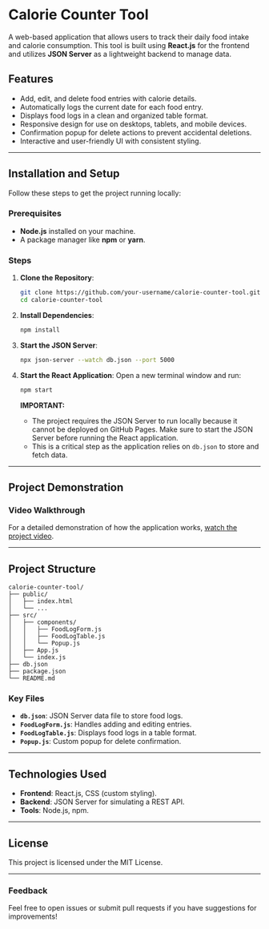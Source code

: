 # Calorie Counter Tool

A web-based application that allows users to track their daily food intake and calorie consumption. This tool is built using **React.js** for the frontend and utilizes **JSON Server** as a lightweight backend to manage data.

## Features
- Add, edit, and delete food entries with calorie details.
- Automatically logs the current date for each food entry.
- Displays food logs in a clean and organized table format.
- Responsive design for use on desktops, tablets, and mobile devices.
- Confirmation popup for delete actions to prevent accidental deletions.
- Interactive and user-friendly UI with consistent styling.

---

## Installation and Setup
Follow these steps to get the project running locally:

### Prerequisites
- **Node.js** installed on your machine.
- A package manager like **npm** or **yarn**.

### Steps

1. **Clone the Repository**:
   ```bash
   git clone https://github.com/your-username/calorie-counter-tool.git
   cd calorie-counter-tool
   ```

2. **Install Dependencies**:
   ```bash
   npm install
   ```

3. **Start the JSON Server**:
   ```bash
   npx json-server --watch db.json --port 5000
   ```

4. **Start the React Application**:
   Open a new terminal window and run:
   ```bash
   npm start
   ```


   **IMPORTANT:**
   - The project requires the JSON Server to run locally because it cannot be deployed on GitHub Pages. Make sure to start the JSON Server before running the React application.
   - This is a critical step as the application relies on `db.json` to store and fetch data.

---

## Project Demonstration

### Video Walkthrough
For a detailed demonstration of how the application works, [watch the project video](./Calories-Counter/calories_counters.mp4).

---

## Project Structure
```
calorie-counter-tool/
├── public/
│   ├── index.html
│   └── ...
├── src/
│   ├── components/
│   │   ├── FoodLogForm.js
│   │   ├── FoodLogTable.js
│   │   └── Popup.js
│   ├── App.js
│   └── index.js
├── db.json
├── package.json
└── README.md
```

### Key Files
- **`db.json`**: JSON Server data file to store food logs.
- **`FoodLogForm.js`**: Handles adding and editing entries.
- **`FoodLogTable.js`**: Displays food logs in a table format.
- **`Popup.js`**: Custom popup for delete confirmation.

---

## Technologies Used
- **Frontend**: React.js, CSS (custom styling).
- **Backend**: JSON Server for simulating a REST API.
- **Tools**: Node.js, npm.

---

## License
This project is licensed under the MIT License.

---

### Feedback
Feel free to open issues or submit pull requests if you have suggestions for improvements!

